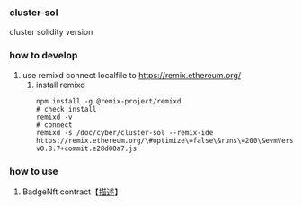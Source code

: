 ### cluster-sol

cluster solidity version

### how to develop
1. use remixd connect localfile to https://remix.ethereum.org/
   1. install remixd 
       ```shell
       npm install -g @remix-project/remixd
       # check install
       remixd -v
       # connect
       remixd -s /doc/cyber/cluster-sol --remix-ide https://remix.ethereum.org/\#optimize\=false\&runs\=200\&evmVersion\=null\&version\=soljson-v0.8.7+commit.e28d00a7.js
       ```

### how to use
1. BadgeNft contract【[描述](https://github.com/wheesys/cluster3-sol/blob/master/contract/BadgeNft.md)】
